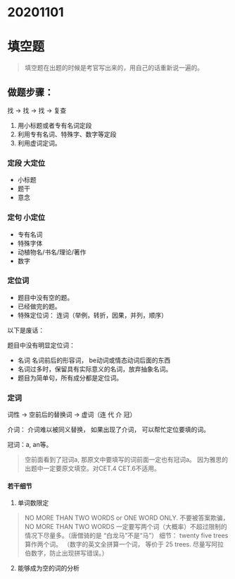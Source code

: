 # 20201101
# 填空题
> 填空题在出题的时候是考官写出来的，用自己的话重新说一遍的。
## 做题步骤：
找 -> 找 -> 找 -> 复查
1. 用小标题或者专有名词定段
2. 利用专有名词、特殊字、数字等定段
3. 利用虚词定词。
### 定段 大定位
- 小标题
- 题干
- 意念

### 定句 小定位
- 专有名词
- 特殊字体
- 动植物名/书名/理论/著作
- 数字

### 定位词
- 题目中没有空的题。
- 已经做完的题。
- 特殊定位词： 连词（举例，转折，因果，并列，顺序）

以下是废话：

题目中没有明显定位词：
- 名词 名词前后的形容词， be动词或情态动词后面的东西
- 名词过多时，保留具有实际意义的名词，放弃抽象名词。
- 题目为简单句，所有成分都是定位词。

### 定词
词性 -> 空前后的替换词 -> 虚词（连 代 介 冠）

介词： 介词难以被同义替换， 如果出现了介词， 可以帮忙定位要填的词。

冠词：a, an等。
> 空前面看到了冠词a, 那原文中要填写的词前面一定也有冠词a。
> 因为雅思的出题中一定要原文填空。对CET.4 CET.6不适用。

#### 若干细节
1. 单词数限定
> NO MORE THAN TWO WORDS or ONE WORD ONLY.
> 不要被答案欺骗， NO MORE THAN TWO WORDS 一定要写两个词（大概率）不超过限制的情况下尽量多。（唐僧骑的是 “白龙马”不是“马”）
> 细节： twenty five trees算作两个词。 （数字的英文全拼算一个词， 等价于 25 trees. 尽量写阿拉伯数字，防止出现拼写错误。）
2. 能够成为空的词的分析